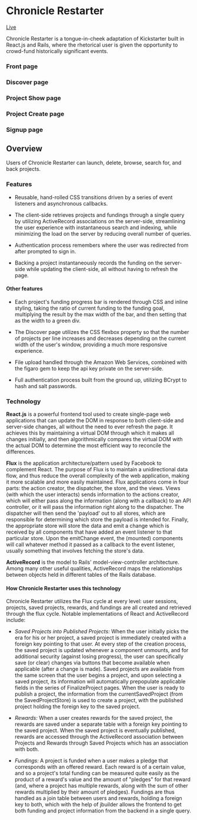 # Chronicle Restarter

[Live][Live]

[Live]: http://www.chronicle-restarter.com

[Proposal]: docs/PROPOSAL.md

Chronicle Restarter is a tongue-in-cheek adaptation of Kickstarter built in React.js and Rails, where the rhetorical user is given the opportunity to crowd-fund historically significant events.

### Front page

[Front page]: docs/readme/front_page.png

### Discover page

[Discover page]: docs/readme/discover.png

### Project Show page

[Show page]: docs/readme/show.png

### Project Create page

[Create page]: docs/readme/create.png

### Signup page

[Signup page]: docs/readme/sign_up.png

## Overview

Users of Chronicle Restarter can launch, delete, browse, search for, and back projects.

### Features

- Reusable, hand-rolled CSS transitions driven by a series of event listeners and asynchronous callbacks.

[StartProject]: docs/readme/saveProjectGif.gif

- The client-side retrieves projects and fundings through a single query by utilizing ActiveRecord associations on the server-side, streamlining the user experience with instantaneous search and indexing, while minimizing the load on the server by reducing overall number of queries.

[Search]: docs/readme/search.gif

- Authentication process remembers where the user was redirected from after prompted to sign in.

[Auth]: docs/readme/auth.gif

- Backing a project instantaneously records the funding on the server-side while updating the client-side, all without having to refresh the page.

[Funding]: docs/readme/funding.gif

#### Other features

- Each project's funding progress bar is rendered through CSS and inline styling, taking the ratio of current funding to the funding goal, multiplying the result by the max width of the bar, and then setting that as the width to a green div.

- The Discover page utilizes the CSS flexbox property so that the number of projects per line increases and decreases depending on the current width of the user's window, providing a much more responsive experience.

- File upload handled through the Amazon Web Services, combined with the figaro gem to keep the api key private on the server-side.

- Full authentication process built from the ground up, utilizing BCrypt to hash and salt passwords.

### Technology

**React.js** is a powerful frontend tool used to create single-page web applications that can update the DOM in response to both client-side and server-side changes, all without the need to ever refresh the page. It achieves this by maintaining a virtual DOM through which it makes all changes initially, and then algorithmically compares the virtual DOM with the actual DOM to determine the most efficient way to reconcile the differences.

**Flux** is the application architecture/pattern used by Facebook to complement React. The purpose of Flux is to maintain a unidirectional data flow, and thus reduce the overall complexity of the web application, making it more scalable and more easily maintained. Flux applications come in four parts: the action creator, the dispatcher, the store, and the views. Views (with which the user interacts) sends information to the actions creator, which will either pass along the information (along with a callback) to an API controller, or it will pass the information right along to the dispatcher. The dispatcher will then send the 'payload' out to all stores, which are responsible for determining which store the payload is intended for. Finally, the appropriate store will store the data and emit a change which is received by all components that have added an event listener to that particular store. Upon the emitChange event, the (mounted) components will call whatever method it passed as a callback to the event listener, usually something that involves fetching the store's data.

**ActiveRecord** is the model to Rails' model-view-controller architecture. Among many other useful qualities, ActiveRecord maps the relationships between objects held in different tables of the Rails database.

#### How Chronicle Restarter uses this technology

Chronicle Restarter utilizes the Flux cycle at every level: user sessions, projects, saved projects, rewards, and fundings are all created and retrieved through the flux cycle. Notable implementations of React and ActiveRecord include:

- *Saved Projects into Published Projects:* When the user initially picks the era for his or her project, a saved project is immediately created with a foreign key pointing to that user. At every step of the creation process, the saved project is updated whenever a component unmounts, and for additional security (against losing progress), the user can specifically save (or clear) changes via buttons that become available when applicable (after a change is made). Saved projects are available from the same screen that the user begins a project, and upon selecting a saved project, its information will automatically prepopulate applicable fields in the series of FinalizeProject pages. When the user is ready to publish a project, the information from the currentSavedProject (from the SavedProjectStore) is used to create a project, with the published project holding the foreign key to the saved project.

- *Rewards:* When a user creates rewards for the saved project, the rewards are saved under a separate table with a foreign key pointing to the saved project. When the saved project is eventually published, rewards are accessed through the ActiveRecord association between Projects and Rewards through Saved Projects which has an association with both.

- *Fundings:* A project is funded when a user makes a pledge that corresponds with an offered reward. Each reward is of a certain value, and so a project's total funding can be measured quite easily as the product of a reward's value and the amount of "pledges" for that reward (and, where a project has multiple rewards, along with the sum of other rewards multiplied by their amount of pledges). Fundings are thus handled as a join table between users and rewards, holding a foreign key to both, which with the help of jbuilder allows the frontend to get both funding and project information from the backend in a single query.

[Jbuilder]: docs/readme/jbuilder.png
